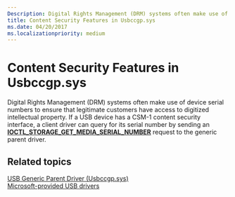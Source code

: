 ```yaml
---
Description: Digital Rights Management (DRM) systems often make use of device serial numbers to ensure that legitimate customers have access to digitized intellectual property.
title: Content Security Features in Usbccgp.sys
ms.date: 04/20/2017
ms.localizationpriority: medium
---
```


# Content Security Features in Usbccgp.sys


Digital Rights Management (DRM) systems often make use of device serial numbers to ensure that legitimate customers have access to digitized intellectual property. If a USB device has a CSM-1 content security interface, a client driver can query for its serial number by sending an [**IOCTL\_STORAGE\_GET\_MEDIA\_SERIAL\_NUMBER**](https://docs.microsoft.com/windows-hardware/drivers/ddi/content/ntddstor/ni-ntddstor-ioctl_storage_get_media_serial_number) request to the generic parent driver.

## Related topics
[USB Generic Parent Driver (Usbccgp.sys)](usb-common-class-generic-parent-driver.md)  
[Microsoft-provided USB drivers](system-supplied-usb-drivers.md)  



